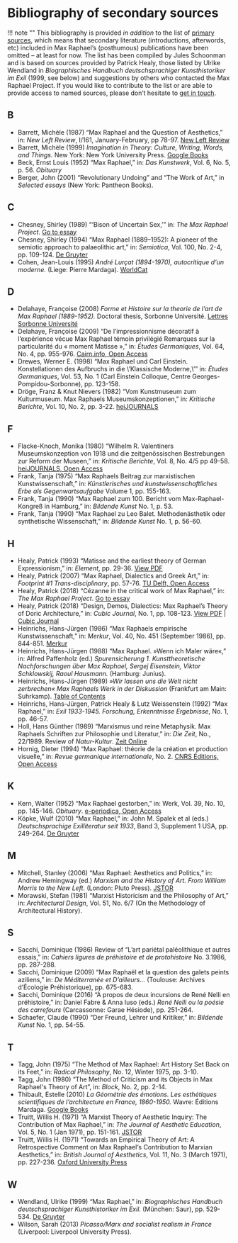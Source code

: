 # Bibliography of secondary sources

!!! note ""
	This bibliography is provided *in addition* to the list of [primary sources](/bibliography/primary), which means that secondary literature (introductions, afterwords, etc) included in Max Raphael’s (posthumous) publications have been omitted – at least for now. The list has been compiled by Jules Schoonman and is based on sources provided by Patrick Healy, those listed by Ulrike Wendland in *Biographisches Handbuch deutschsprachiger Kunsthistoriker im Exil* (1999, see below) and suggestions by others who contacted the Max Raphael Project. If you would like to contribute to the list or are able to provide access to named sources, please don’t hesitate to [get in touch](/project/contact).

## **B**

- Barrett, Michèle (1987) “Max Raphael and the Question of Aesthetics,” in: *New Left Review*, I/161, January-February, pp 78-97. [New Left Review][1]
- Barrett, Michèle (1999) *Imagination in Theory: Culture, Writing, Words, and Things.* New York: New York University Press. [Google Books][2]
- Beck, Ernst Louis (1952) “Max Raphael,” in: *Das Kunstwerk*, Vol. 6, No. 5, p. 56. *Obituary*
- Berger, John (2001) “Revolutionary Undoing” and “The Work of Art,” in *Selected essays* (New York: Pantheon Books).

## **C**

- Chesney, Shirley (1989) “‘Bison of Uncertain Sex,’” in: *The Max Raphael Project*. [Go to essay][3]
- Chesney, Shirley (1994) “Max Raphael (1889–1952): A pioneer of the semiotic approach to palaeolithic art,” in: *Semiotica*, Vol. 100, No. 2-4, pp. 109-124. [De Gruyter][4]
- Cohen, Jean-Louis (1995) *André Lurçat (1894-1970), autocritique d‘un moderne.* (Liege: Pierre Mardaga). [WorldCat][5]

## **D**

- Delahaye, Françoise (2008) *Forme et Histoire sur la theorie de l’art de Max Raphael (1889-1952).* Doctoral thesis, Sorbonne Université. [Lettres Sorbonne Université][6]
- Delahaye, Françoise (2009) “De l’impressionnisme décoratif à l’expérience vécue Max Raphael témoin privilégié Remarques sur la particularité du « moment Matisse »,” in: *Études Germaniques*, Vol. 64, No. 4, pp. 955-976. [Cairn.info, Open Access][7]
- Drewes, Werner E. (1998) “Max Raphael und Carl Einstein. Konstellationen des Aufbruchs in die \’Klassische Moderne,\’” in: *Études Germaniques*, Vol. 53, No. 1 (Carl Einstein Colloque, Centre Georges-Pompidou-Sorbonne), pp. 123-158.
- Dröge, Franz & Knut Nievers (1982) “Vom Kunstmuseum zum Kulturmuseum. Max Raphaels Museumskonzeptionen,” in: *Kritische Berichte*, Vol. 10, No. 2, pp. 3-22. [heiJOURNALS][8]

## **F**

- Flacke-Knoch, Monika (1980) “Wilhelm R. Valentiners Museumskonzeption von 1918 und die zeitgenössischen Bestrebungen zur Reform der Museen,” in: *Kritische Berichte*, Vol. 8, No. 4/5 pp 49-58. [heiJOURNALS, Open Access][9]
- Frank, Tanja (1975) “Max Raphaels Beitrag zur marxistischen Kunstwissenschaft,” in: *Künstlerisches und kunstwissenschaftliches Erbe als Gegenwartsaufgabe* Volume 1, pp. 155-163.
- Frank, Tanja (1990) “Max Raphael zum 100. Bericht vom Max-Raphael-Kongreß in Hamburg,” in: *Bildende Kunst* No. 1, p. 53.
- Frank, Tanja (1990) “Max Raphael zu Leo Balet. Methodenästhetik oder synthetische Wissenschaft,” in: *Bildende Kunst* No. 1, p. 56-60.

## **H**

- Healy, Patrick (1993) “Matisse and the earliest theory of German Expressionism,” in: *Element*, pp. 29-36. <a class="pdf" href="https://assets.maxraphael.org/pdfjs/web/viewer.html?file=/pdf/1993-healy-patrick-matisse-and-the-earliest-theory-of-german-expressionism.pdf">View PDF</a>
- Healy, Patrick (2007) “Max Raphael, Dialectics and Greek Art,” in: *Footprint #1 Trans-disciplinary*, pp. 57-76. [TU Delft, Open Access][10]
- Healy, Patrick (2018) “Cézanne in the critical work of Max Raphael,” in: *The Max Raphael Project*. [Go to essay][11]
- Healy, Patrick (2018) “Design, Demos, Dialectics: Max Raphael’s Theory of Doric Architecture,” in: *Cubic Journal*, No. 1, pp. 108-123. <a class="pdf" href="https://assets.maxraphael.org/pdfjs/web/viewer.html?file=/pdf/2018-healy-patrick-design-demos-dialectics.pdf">View PDF</a> | [Cubic Journal][12]
- Heinrichs, Hans-Jürgen (1986) “Max Raphaels empirische Kunstwissenschaft,” in: *Merkur*, Vol. 40, No. 451 (September 1986), pp. 844-851. [Merkur][13]
- Heinrichs, Hans-Jürgen (1988) “Max Raphael. »Wenn ich Maler wäre«,” in: Alfred Paffenholz (ed.) *Spurensicherung 1. Kunsttheoretische Nachforschungen über Max Raphael, Sergej Eisenstein, Viktor Schklowskij, Raoul Hausmann.* (Hamburg: Junius).
- Heinrichs, Hans-Jürgen (1989) *»Wir lassen uns die Welt nicht zerbrechen« Max Raphaels Werk in der Diskussion* (Frankfurt am Main: Suhrkamp). [Table of Contents][14]
- Heinrichs, Hans-Jürgen, Patrick Healy & Lutz Weissenstein (1992) “Max Raphael,” in: *Exil 1933-1945. Forschung, Erkenntnisse Ergebnisse*, No. 1, pp. 46-57.
- Holl, Hans Günther (1989) “Marxismus und reine Metaphysik. Max Raphaels Schriften zur Philosophie und Literatur,” in: *Die Zeit*, No., 22/1989. Review of *Natur-Kultur*. [Zeit Online][15]
- Hornig, Dieter (1994) “Max Raphael: théorie de la création et production visuelle,” in: *Revue germanique internationale*, No. 2. [CNRS Éditions, Open Access][16]

## **K**

- Kern, Walter (1952) “Max Raphael gestorben,” in: Werk, Vol. 39, No. 10, pp. 145-146. *Obituary*. [e-periodica, Open Access][17]
- Köpke, Wulf (2010) “Max Raphael,” in: John M. Spalek et al (eds.) *Deutschsprachige Exilliteratur seit 1933*, Band 3, Supplement 1 USA, pp. 249-264. [De Gruyter][18]

## **M**

- Mitchell, Stanley (2006) “Max Raphael: Aesthetics and Politics,” in: Andrew Hemingway (ed.) *Marxism and the History of Art. From William Morris to the New Left.* (London: Pluto Press). [JSTOR][19]
- Morawski, Stefan (1981) “Marxist Historicism and the Philosophy of Art,” in: _Architectural Design_, Vol. 51, No. 6/7 (On the Methodology of Architectural History).

## **S**

- Sacchi, Dominique (1986) Review of “L’art pariétal paléolithique et autres essais,” in: *Cahiers ligures de préhistoire et de protohistoire* No. 3.1986, pp. 287-288.
- Sacchi, Dominique (2009) “Max Raphaël et la question des galets peints aziliens,” in: *De Méditerranée et D’ailleurs…* (Toulouse: Archives d’Écologie Préhistorique), pp. 675-683.
- Sacchi, Dominique (2016) “À propos de deux incursions de René Nelli en préhistoire,” in: Daniel Fabre & Anna Iuso (eds.) *René Nelli ou la poésie des carrefours* (Carcassonne: Garae Hésiode), pp. 251-264.
- Schaefer, Claude (1990) “Der Freund, Lehrer und Kritiker,” in: *Bildende Kunst* No. 1, pp. 54-55.

## **T**

- Tagg, John (1975) “The Method of Max Raphael: Art History Set Back on its Feet,” in: *Radical Philosophy*, No. 12, Winter 1975, pp. 3-10.
- Tagg, John (1980) “The Method of Criticism and its Objects in Max Raphael's Theory of Art”, in: *Block*, No. 2, pp. 2-14.
- Thibault, Estelle (2010) *La Géométrie des émotions. Les esthétiques scientifiques de l’architecture en France, 1860-1950.* Wavre: Éditions Mardaga. [Google Books][20]
- Truitt, Willis H. (1971) “A Marxist Theory of Aesthetic Inquiry: The Contribution of Max Raphael,” in: *The Journal of Aesthetic Education*, Vol. 5, No. 1 (Jan 1971), pp. 151-161. [JSTOR][21]
- Truitt, Willis H. (1971) “Towards an Empirical Theory of Art: A Retrospective Comment on Max Raphael‘s Contribution to Marxian Aesthetics,” in: *British Journal of Aesthetics*, Vol. 11, No. 3 (March 1971), pp. 227-236. [Oxford University Press][22]

## **W**

- Wendland, Ulrike (1999) “Max Raphael,” in: *Biographisches Handbuch deutschsprachiger Kunsthistoriker im Exil.* (München: Saur), pp. 529-534. [De Gruyter][23]
- Wilson, Sarah (2013) *Picasso/Marx and socialist realism in France* (Liverpool: Liverpool University Press).

[1]:	https://newleftreview.org/I/161/michele-barrett-max-raphael-and-the-question-of-aesthetics
[2]:	https://books.google.nl/books?id=Y-Q8DAAAQBAJ
[3]:	https://www.maxraphael.org/resources/bison-of-uncertain-sex/
[4]:	https://doi.org/10.1515/semi.1994.100.2-4.109
[5]:	http://www.worldcat.org/oclc/471551806
[6]:	http://lettres.sorbonne-universite.fr/article/mme-francoise-delahaye-eggers
[7]:	https://www.cairn.info/revue-etudes-germaniques-2009-4-page-955.htm
[8]:	http://journals.ub.uni-heidelberg.de/index.php/kb/issue/view/1178
[9]:	http://nbn-resolving.de/urn:nbn:de:bsz:16-kb-116032
[10]:	https://journals.open.tudelft.nl/index.php/footprint/article/view/668
[11]:	https://www.maxraphael.org/resources/cezanne-in-the-critical-work/
[12]:	http://www.cubicjournal.org/wp/issue-1-design-social/
[13]:	https://volltext.merkur-zeitschrift.de/?url_ver=Z39.88-2004&rft_val_fmt=info:ofi/fmt:kev:mtx:journal&rtf.jtitle=MERKUR&rft.atitle=Max+Raphaels+empirische+Kunstwissenschaft&rft.volume=40&rft.issue=9/10&rft.spage=844&rft.epage=851&rft.issn=0026-0096
[14]:	https://www.suhrkamp.de/buecher/wir_lassen_uns_die_welt_nicht_zerbrechen_-_28394.html?d_view=inhaltsverzeichnis
[15]:	https://www.zeit.de/1989/22/marxismus-und-reine-metaphysik/komplettansicht
[16]:	http://rgi.revues.org/466
[17]:	https://www.e-periodica.ch/digbib/view?pid=wbw-002:1952:39::893#893
[18]:	https://www.degruyter.com/view/product/177322
[19]:	https://www.jstor.org/stable/j.ctt18mvp14
[20]:	https://books.google.com/books?id=BrJBeU9xN8EC&printsec=frontcover
[21]:	https://www.jstor.org/stable/3331583
[22]:	https://doi.org/10.1093/bjaesthetics/11.3.227
[23]:	https://www.degruyter.com/view/product/161319